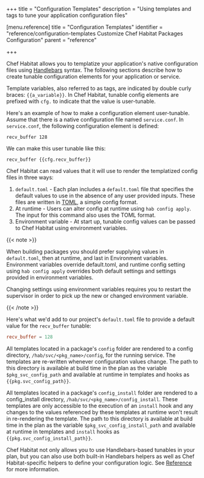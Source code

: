 +++
title = "Configuration Templates"
description = "Using templates and tags to tune your application configuration files"


[menu.reference]
    title = "Configuration Templates"
    identifier = "reference/configuration-templates Customize Chef Habitat Packages Configuration"
    parent = "reference"

+++

Chef Habitat allows you to templatize your application's native configuration files using [Handlebars](https://handlebarsjs.com/) syntax. The following sections describe how to create tunable configuration elements for your application or service.

Template variables, also referred to as tags, are indicated by double curly braces: `{{a_variable}}`. In Chef Habitat, tunable config elements are prefixed with `cfg.` to indicate that the value is user-tunable.

Here's an example of how to make a configuration element user-tunable. Assume that there is a native configuration file named `service.conf`. In `service.conf`, the following configuration element is defined:

```plain
recv_buffer 128
```

We can make this user tunable like this:

```plain
recv_buffer {{cfg.recv_buffer}}
```

Chef Habitat can read values that it will use to render the templatized config files in three ways:

1. `default.toml` - Each plan includes a `default.toml` file that specifies the default values to use in the absence of any user provided inputs. These files are written in [TOML](https://github.com/toml-lang/toml), a simple config format.
1. At runtime - Users can alter config at runtime using `hab config apply`. The input for this command also uses the TOML format.
1. Environment variable - At start up, tunable config values can be passed to Chef Habitat using environment variables.

{{< note >}}

When building packages you should prefer supplying values in `default.toml`, then at runtime, and last in Environment variables. Environment variables override default.toml, and runtime config setting using `hab config apply` overrides both default settings and settings provided in environment variables.

Changing settings using environment variables requires you to restart the supervisor in order to pick up the new or changed environment variable.

{{< /note >}}

Here's what we'd add to our project's `default.toml` file to provide a default value for the `recv_buffer` tunable:

```toml
recv_buffer = 128
```

All templates located in a package's `config` folder are rendered to a config directory, `/hab/svc/<pkg_name>/config`, for the running service. The templates are re-written whenever configuration values change.
The path to this directory is available at build time in the plan as the variable `$pkg_svc_config_path` and available at runtime in templates and hooks as `{{pkg.svc_config_path}}`.

All templates located in a package's `config_install` folder are rendered to a config_install directory, `/hab/svc/<pkg_name>/config_install`. These templates are only accessible to the execution of an `install` hook and any changes to the values referenced by these templates at runtime won't result in re-rendering the template.
The path to this directory is available at build time in the plan as the variable `$pkg_svc_config_install_path` and available at runtime in templates and `install` hooks as `{{pkg.svc_config_install_path}}`.

Chef Habitat not only allows you to use Handlebars-based tunables in your plan, but you can also use both built-in Handlebars helpers as well as Chef Habitat-specific helpers to define your configuration logic. See [Reference](build_helpers) for more information.
